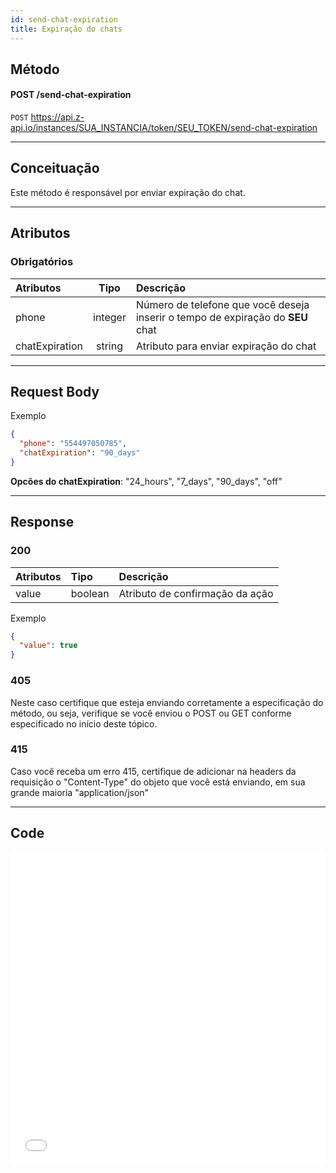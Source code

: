 ```yaml
---
id: send-chat-expiration
title: Expiração do chats
---
```


## Método

#### POST /send-chat-expiration

`POST` https://api.z-api.io/instances/SUA_INSTANCIA/token/SEU_TOKEN/send-chat-expiration

---

## Conceituação

Este método é responsável por enviar expiração do chat.

---

## Atributos

### Obrigatórios

| Atributos | Tipo | Descrição |
| :-- | :-: | :-- |
| phone | integer | Número de telefone que você deseja inserir o tempo de expiração do **SEU** chat |
| chatExpiration | string | Atributo para enviar expiração do chat |

---

## Request Body

Exemplo

```json
{
  "phone": "554497050785",
  "chatExpiration": "90_days"
}
```

**Opcões do chatExpiration**: "24_hours", "7_days", "90_days", "off"

---

## Response

### 200

| Atributos | Tipo    | Descrição                       |
| :-------- | :------ | :------------------------------ |
| value     | boolean | Atributo de confirmação da ação |

Exemplo

```json
{
  "value": true
}
```

### 405

Neste caso certifique que esteja enviando corretamente a especificação do método, ou seja, verifique se você enviou o POST ou GET conforme especificado no início deste tópico.

### 415

Caso você receba um erro 415, certifique de adicionar na headers da requisição o "Content-Type" do objeto que você está enviando, em sua grande maioria "application/json"

---

## Code

<iframe src="//api.apiembed.com/?source=https://raw.githubusercontent.com/Z-API/z-api-docs/main/json-examples/modify-chat.json&targets=all" frameborder="0" scrolling="no" width="100%" height="500px" seamless></iframe>
